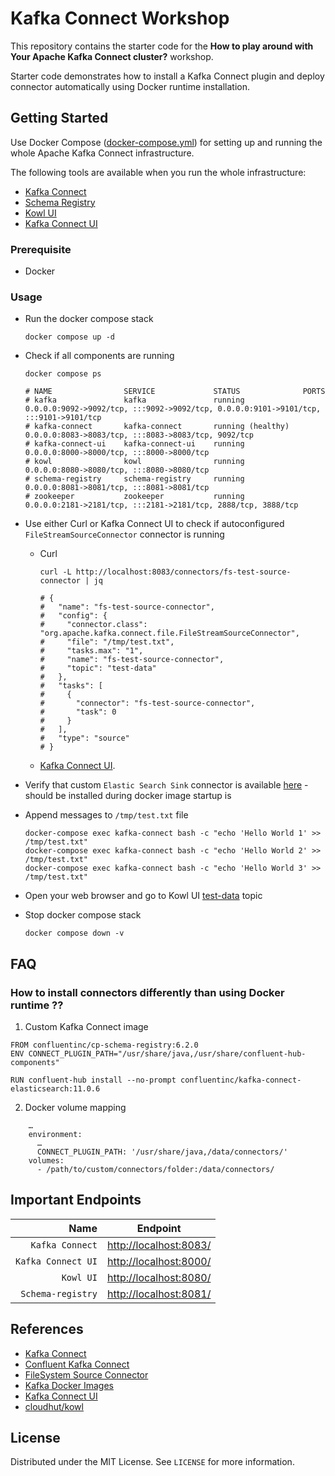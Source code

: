 # Kafka Connect Workshop

This repository contains the starter code for the **How to play around with Your Apache Kafka Connect cluster?** workshop.

Starter code demonstrates how to install a Kafka Connect plugin and deploy connector automatically using Docker runtime
installation.

## Getting Started

Use Docker Compose ([docker-compose.yml](docker-compose.yml)) for setting up and running the whole Apache Kafka Connect
infrastructure.

The following tools are available when you run the whole infrastructure:

* [Kafka Connect](https://kafka.apache.org/documentation/#connect)
* [Schema Registry](https://docs.confluent.io/platform/current/schema-registry/index.html)
* [Kowl UI](https://github.com/cloudhut/kowl)
* [Kafka Connect UI](https://github.com/lensesio/kafka-connect-ui)

### Prerequisite

* Docker

### Usage

* Run the docker compose stack
  ```shell
  docker compose up -d
  ```

* Check if all components are running
  ```shell
  docker compose ps    
                 
  # NAME                SERVICE             STATUS              PORTS
  # kafka               kafka               running             0.0.0.0:9092->9092/tcp, :::9092->9092/tcp, 0.0.0.0:9101->9101/tcp, :::9101->9101/tcp
  # kafka-connect       kafka-connect       running (healthy)   0.0.0.0:8083->8083/tcp, :::8083->8083/tcp, 9092/tcp
  # kafka-connect-ui    kafka-connect-ui    running             0.0.0.0:8000->8000/tcp, :::8000->8000/tcp
  # kowl                kowl                running             0.0.0.0:8080->8080/tcp, :::8080->8080/tcp
  # schema-registry     schema-registry     running             0.0.0.0:8081->8081/tcp, :::8081->8081/tcp
  # zookeeper           zookeeper           running             0.0.0.0:2181->2181/tcp, :::2181->2181/tcp, 2888/tcp, 3888/tcp  
  ```

* Use either Curl or Kafka Connect UI to check if autoconfigured `FileStreamSourceConnector` connector is running
    * Curl
      ```shell
      curl -L http://localhost:8083/connectors/fs-test-source-connector | jq
      
      # {
      #   "name": "fs-test-source-connector",
      #   "config": {
      #     "connector.class": "org.apache.kafka.connect.file.FileStreamSourceConnector",
      #     "file": "/tmp/test.txt",
      #     "tasks.max": "1",
      #     "name": "fs-test-source-connector",
      #     "topic": "test-data"
      #   },
      #   "tasks": [
      #     {
      #       "connector": "fs-test-source-connector",
      #       "task": 0
      #     }
      #   ],
      #   "type": "source"
      # }
      ```
    * [Kafka Connect UI](http://localhost:8000/).

* Verify that custom `Elastic Search Sink` connector is available [here](http://localhost:8000/#/cluster/dev/select-connector) - should be installed during docker image startup is

* Append messages to `/tmp/test.txt` file
  ```shell
  docker-compose exec kafka-connect bash -c "echo 'Hello World 1' >> /tmp/test.txt"
  docker-compose exec kafka-connect bash -c "echo 'Hello World 2' >> /tmp/test.txt"
  docker-compose exec kafka-connect bash -c "echo 'Hello World 3' >> /tmp/test.txt"
  ```

* Open your web browser and go to Kowl UI [test-data](http://localhost:8080/topics/test-data) topic

* Stop docker compose stack
  ```shell
  docker compose down -v
  ```

## FAQ

### How to install connectors differently than using Docker runtime ??

1) Custom Kafka Connect image

```shell
FROM confluentinc/cp-schema-registry:6.2.0
ENV CONNECT_PLUGIN_PATH="/usr/share/java,/usr/share/confluent-hub-components"

RUN confluent-hub install --no-prompt confluentinc/kafka-connect-elasticsearch:11.0.6
```

2) Docker volume mapping

```shell
    …
    environment:
      …
      CONNECT_PLUGIN_PATH: '/usr/share/java,/data/connectors/'
    volumes:
      - /path/to/custom/connectors/folder:/data/connectors/
```

## Important Endpoints

| Name | Endpoint | 
| -------------:|:--------:|
| `Kafka Connect` | [http://localhost:8083/](http://localhost:8083/) |
| `Kafka Connect UI` | [http://localhost:8000/](http://localhost:8000/) |
| `Kowl UI` | [http://localhost:8080/](http://localhost:8080/) |
| `Schema-registry` | [http://localhost:8081/](http://localhost:8081/) |

## References

* [Kafka Connect](https://github.com/confluentinc/kafka-images/tree/master/kafka-connect)
* [Confluent Kafka Connect](https://docs.confluent.io/current/connect/index.html)
* [FileSystem Source Connector](https://www.confluent.io/hub/mmolimar/kafka-connect-fs)
* [Kafka Docker Images](https://github.com/confluentinc/kafka-images)
* [Kafka Connect UI](https://github.com/lensesio/kafka-connect-ui)
* [cloudhut/kowl](https://github.com/cloudhut/kowl)

## License

Distributed under the MIT License. See `LICENSE` for more information.
